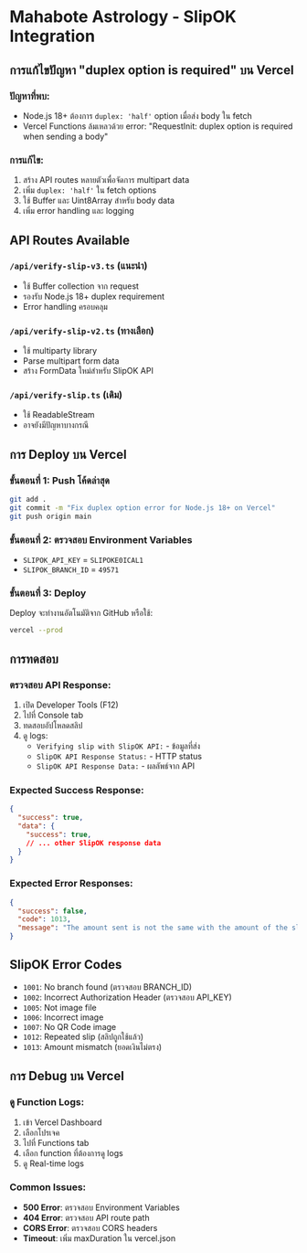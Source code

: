 # Mahabote Astrology - SlipOK Integration

## การแก้ไขปัญหา "duplex option is required" บน Vercel

### ปัญหาที่พบ:
- Node.js 18+ ต้องการ `duplex: 'half'` option เมื่อส่ง body ใน fetch
- Vercel Functions ล้มเหลวด้วย error: "RequestInit: duplex option is required when sending a body"

### การแก้ไข:
1. สร้าง API routes หลายตัวเพื่อจัดการ multipart data
2. เพิ่ม `duplex: 'half'` ใน fetch options
3. ใช้ Buffer และ Uint8Array สำหรับ body data
4. เพิ่ม error handling และ logging

## API Routes Available

### `/api/verify-slip-v3.ts` (แนะนำ)
- ใช้ Buffer collection จาก request
- รองรับ Node.js 18+ duplex requirement
- Error handling ครอบคลุม

### `/api/verify-slip-v2.ts` (ทางเลือก)
- ใช้ multiparty library
- Parse multipart form data
- สร้าง FormData ใหม่สำหรับ SlipOK API

### `/api/verify-slip.ts` (เดิม)
- ใช้ ReadableStream
- อาจยังมีปัญหาบางกรณี

## การ Deploy บน Vercel

### ขั้นตอนที่ 1: Push โค้ดล่าสุด
```bash
git add .
git commit -m "Fix duplex option error for Node.js 18+ on Vercel"
git push origin main
```

### ขั้นตอนที่ 2: ตรวจสอบ Environment Variables
- `SLIPOK_API_KEY` = `SLIPOKE0ICAL1`
- `SLIPOK_BRANCH_ID` = `49571`

### ขั้นตอนที่ 3: Deploy
Deploy จะทำงานอัตโนมัติจาก GitHub หรือใช้:
```bash
vercel --prod
```

## การทดสอบ

### ตรวจสอบ API Response:
1. เปิด Developer Tools (F12)
2. ไปที่ Console tab
3. ทดสอบอัปโหลดสลิป
4. ดู logs:
   - `Verifying slip with SlipOK API:` - ข้อมูลที่ส่ง
   - `SlipOK API Response Status:` - HTTP status
   - `SlipOK API Response Data:` - ผลลัพธ์จาก API

### Expected Success Response:
```json
{
  "success": true,
  "data": {
    "success": true,
    // ... other SlipOK response data
  }
}
```

### Expected Error Responses:
```json
{
  "success": false,
  "code": 1013,
  "message": "The amount sent is not the same with the amount of the slip"
}
```

## SlipOK Error Codes
- `1001`: No branch found (ตรวจสอบ BRANCH_ID)
- `1002`: Incorrect Authorization Header (ตรวจสอบ API_KEY)
- `1005`: Not image file
- `1006`: Incorrect image
- `1007`: No QR Code image
- `1012`: Repeated slip (สลิปถูกใช้แล้ว)
- `1013`: Amount mismatch (ยอดเงินไม่ตรง)

## การ Debug บน Vercel

### ดู Function Logs:
1. เข้า Vercel Dashboard
2. เลือกโปรเจค
3. ไปที่ Functions tab
4. เลือก function ที่ต้องการดู logs
5. ดู Real-time logs

### Common Issues:
- **500 Error**: ตรวจสอบ Environment Variables
- **404 Error**: ตรวจสอบ API route path
- **CORS Error**: ตรวจสอบ CORS headers
- **Timeout**: เพิ่ม maxDuration ใน vercel.json
